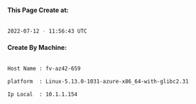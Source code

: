 
   
#### This Page Create at:

```bash

2022-07-12 - 11:56:43 UTC

```

#### Create By Machine:

```bash

Host Name : fv-az42-659

platform  : Linux-5.13.0-1031-azure-x86_64-with-glibc2.31

Ip Local  : 10.1.1.154

```

